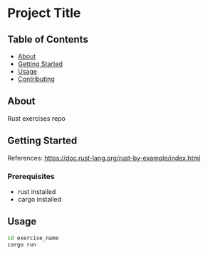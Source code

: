 # Project Title

## Table of Contents

- [About](#about)
- [Getting Started](#getting_started)
- [Usage](#usage)
- [Contributing](../CONTRIBUTING.md)

## About <a name = "about"></a>

Rust exercises repo

## Getting Started <a name = "getting_started"></a>

References: https://doc.rust-lang.org/rust-by-example/index.html

### Prerequisites

- rust installed
- cargo installed


## Usage <a name = "usage"></a>

```bash
cd exercise_name
cargo run
```
